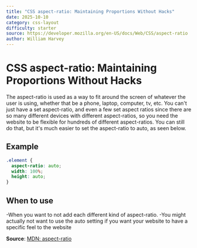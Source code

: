 ```yaml
---
title: "CSS aspect-ratio: Maintaining Proportions Without Hacks"
date: 2025-10-10
category: css-layout
difficulty: starter
source: https://developer.mozilla.org/en-US/docs/Web/CSS/aspect-ratio
author: William Harvey
---
```


# CSS aspect-ratio: Maintaining Proportions Without Hacks

The aspect-ratio is used as a way to fit around the screen of whatever the user is using, whether that be a phone, laptop, computer, tv, etc. You can't just have a set aspect-ratio, and even a few set aspect ratios since there are so many different devices with different aspect-ratios, so you need the website to be flexible for hundreds of different aspect-ratios. You can still do that, but it's much easier to set the aspect-ratio to auto, as seen below.

## Example

```css
.element {
  aspect-ratio: auto;
  width: 100%;
  height: auto;
}
```

## When to use

-When you want to not add each different kind of aspect-ratio.
-You might actually not want to use the auto setting if you want your website to have a specific feel to the website

**Source**: [MDN: aspect-ratio](https://developer.mozilla.org/en-US/docs/Web/CSS/aspect-ratio)